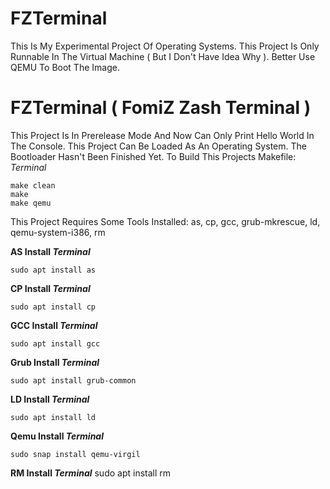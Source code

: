 # FZTerminal
This Is My Experimental Project Of Operating Systems.
This Project Is Only Runnable In The Virtual Machine ( But I Don't Have Idea Why ).
Better Use QEMU To Boot The Image.

# FZTerminal ( FomiZ Zash Terminal )
This Project Is In Prerelease Mode And Now Can Only Print Hello World In The Console.
This Project Can Be Loaded As An Operating System.
The Bootloader Hasn't Been Finished Yet.
To Build This Projects Makefile:
*Terminal*


    make clean
    make
    make qemu

This Project Requires Some Tools Installed:
as, cp, gcc, grub-mkrescue, ld, qemu-system-i386, rm



**AS Install *Terminal***


    sudo apt install as
    
**CP Install *Terminal***


    sudo apt install cp

**GCC Install *Terminal***


    sudo apt install gcc

**Grub Install *Terminal***


    sudo apt install grub-common

**LD Install *Terminal***


    sudo apt install ld

**Qemu Install *Terminal***


    sudo snap install qemu-virgil

**RM Install *Terminal***
    sudo apt install rm


